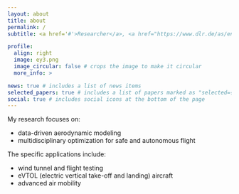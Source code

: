 ```yaml
---
layout: about
title: about
permalink: /
subtitle: <a href='#'>Researcher</a>, <a href="https://www.dlr.de/as/en/">Institute of Aerodynamics and Flow Technology</a>, <a href="https://www.dlr.de/en/">DLR</a>

profile:
  align: right
  image: ey3.png
  image_circular: false # crops the image to make it circular
  more_info: >

news: true # includes a list of news items
selected_papers: true # includes a list of papers marked as "selected={true}"
social: true # includes social icons at the bottom of the page
---
```


My research focuses on:
- data-driven aerodynamic modeling
- multidisciplinary optimization for safe and autonomous flight

The specific applications include:
- wind tunnel and flight testing
- eVTOL (electric vertical take-off and landing) aircraft 
- advanced air mobility
